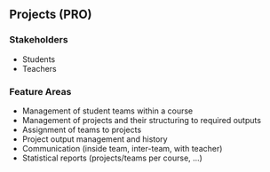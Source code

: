 ## Projects (PRO)

### Stakeholders
- Students
- Teachers

### Feature Areas
- Management of student teams within a course
- Management of projects and their structuring to required outputs
- Assignment of teams to projects
- Project output management and history
- Communication (inside team, inter-team, with teacher)
- Statistical reports (projects/teams per course, ...)

